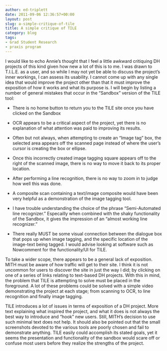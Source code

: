 ```yaml
---
author: ed-triplett
date: 2011-09-06 12:36:57+00:00
layout: post
slug: a-simple-critique-of-tile
title: A simple critique of TILE
category: blog
tags:
- Grad Student Research
- praxis program
---
```


I would like to echo Annie’s thought that I feel a little awkward critiquing DH projects of this kind given how new a lot of this is to me. I was drawn to T.I.L.E. as a user, and so while I may not yet be able to discuss the project’s inner workings, I can assess its usability. I cannot come up with any single idea that would improve the project other than that it must improve the exposition of how it works and what its purpose is. I will begin by listing a number of general mistakes that occur in the “Sandbox” version of the TILE tool:



	
  * There is no home button to return you to the TILE site once you have clicked on the Sandbox

	
  * OCR appears to be a critical aspect of the project, yet there is no explanation of what attention was paid to improving its results.

	
  * Often but not always, when attempting to create an “Image tag” box, the selected area appears off the scanned page instead of where the user’s cursor is creating the box or ellipse.

	
  * Once this incorrectly created image tagging square appears off to the right of the scanned image, there is no way to move it back to its proper location.

	
  * After performing a line recognition, there is no way to zoom in to judge how well this was done.

	
  * A composite scan containing a text/image composite would have been very helpful as a demonstration of the image tagging tool.

	
  * I have trouble understanding the choice of the phrase “Semi-Automated line recognizer.” Especailly when combined with the shaky functionality of the Sandbox, it gives the impression of an “almost working line recognizer.”

	
  * There really MUST be some visual connection between the dialogue box that pops up when image tagging, and the specific location of the image-text being tagged. I would advise looking at software such as Nowcomment for the functionality/UI for TILE.


To take a wider scope, there appears to be a general lack of exposition. MITH must be aware of how traffic will get to their site. I think it is not uncommon for users to discover the site in just the way I did; by clicking on one of a series of links relating to text-based DH projects. With this in mind, the problem that TILE is attempting to solve must be placed in the foreground. A lot of these problems could be solved with a simple video demonstrating the project at each stage; from scanning to OCR, to line recognition and finally image tagging.

TILE introduces a lot of issues in terms of exposition of a DH project. More text explaining what inspired the project, and what it does is not always the best way to introduce and “hook” new users. Still, MITH’s decision to use such minimal text does not help. It should also be pointed out that the small screenshots devoted to the various tools are poorly chosen and fail to demonstrate anything. TILE easily could accomplish its stated goals, yet it seems the presentation and functionality of the sandbox would scare off or confuse most users before they realize the strengths of the project.
